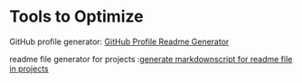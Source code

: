 
# Tools to Optimize

GitHub profile generator: [GitHub Profile Readme Generator](https://rahuldkjain.github.io/gh-profile-readme-generator/)

readme file generator for projects :[generate markdownscript for readme file in projects](https://readme-gen.vercel.app/app)
